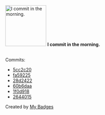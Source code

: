 <img src="https://my-badges.github.io/my-badges/morning-commits.png" alt="I commit in the morning." title="I commit in the morning." width="128">
<strong>I commit in the morning.</strong>
<br><br>

Commits:

- <a href="https://github.com/VatsalSy/EVP-pendant-drop/commit/5cc2c20490b5c46df502cd62f8bc7a7b432fe55e">5cc2c20</a>
- <a href="https://github.com/VatsalSy/EVP-pendant-drop/commit/fa59225e163b2ced2fee6e12a5dd80770cef2773">fa59225</a>
- <a href="https://github.com/VatsalSy/RemindersSync/commit/28d2422c4a4b604784cd482effd6cad4be1f84ce">28d2422</a>
- <a href="https://github.com/VatsalSy/RemindersSync/commit/60b6daa3d570afb382335bb4a4b7134b92892383">60b6daa</a>
- <a href="https://github.com/VatsalSy/RemindersSync/commit/1f0d918af08c47079803b7c3ed1f147c1fa51f3b">1f0d918</a>
- <a href="https://github.com/VatsalSy/RemindersSync/commit/2644015c2b4390cdfbed6f7fcbabb0c659c0f85c">2644015</a>


Created by <a href="https://github.com/my-badges/my-badges">My Badges</a>